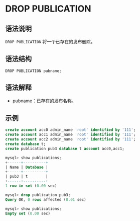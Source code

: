 # **DROP PUBLICATION**

## **语法说明**

`DROP PUBLICATION` 将一个已存在的发布删除。

## **语法结构**

```
DROP PUBLICATION pubname;
```

## 语法解释

- pubname：已存在的发布名称。

## **示例**

```sql
create account acc0 admin_name 'root' identified by '111';
create account acc1 admin_name 'root' identified by '111';
create account acc2 admin_name 'root' identified by '111';
create database t;
create publication pub3 database t account acc0,acc1;

mysql> show publications;
+------+----------+
| Name | Database |
+------+----------+
| pub3 | t        |
+------+----------+
1 row in set (0.00 sec)

mysql> drop publication pub3;
Query OK, 0 rows affected (0.01 sec)

mysql> show publications;
Empty set (0.00 sec)  
```
